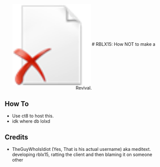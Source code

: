 <p align="center">
  <img src="https://github.com/essentialsasset/RBLX15/blob/main/images/Unnaproved.png" alt="rblx15" width="250" align="center">
# RBLX15: How NOT to make a Revival.


## How To

- Use ct8 to host this.
- idk where db lolxd

## Credits

- TheGuyWhoIsIdiot (Yes, That is his actual username) aka meditext. developing rblx15, ratting the client and then blaming it on someone other

